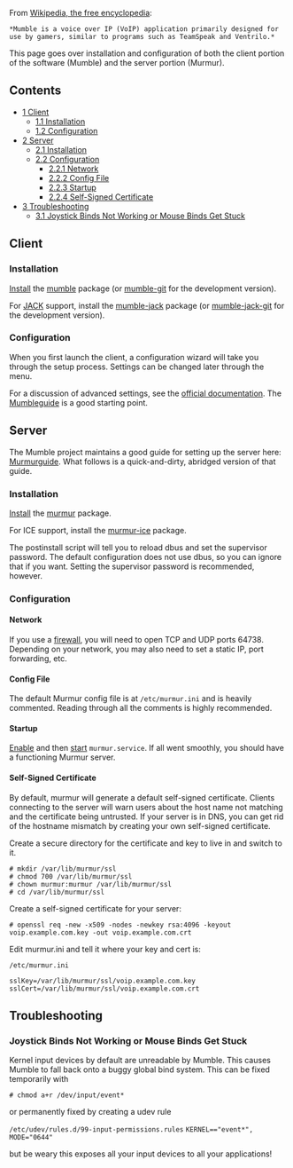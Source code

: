 From [Wikipedia, the free encyclopedia](https://en.wikipedia.org/wiki/Mumble_(software) "wikipedia:Mumble (software)"):

	*Mumble is a voice over IP (VoIP) application primarily designed for use by gamers, similar to programs such as TeamSpeak and Ventrilo.*

This page goes over installation and configuration of both the client portion of the software (Mumble) and the server portion (Murmur).

## Contents

*   [1 Client](#Client)
    *   [1.1 Installation](#Installation)
    *   [1.2 Configuration](#Configuration)
*   [2 Server](#Server)
    *   [2.1 Installation](#Installation_2)
    *   [2.2 Configuration](#Configuration_2)
        *   [2.2.1 Network](#Network)
        *   [2.2.2 Config File](#Config_File)
        *   [2.2.3 Startup](#Startup)
        *   [2.2.4 Self-Signed Certificate](#Self-Signed_Certificate)
*   [3 Troubleshooting](#Troubleshooting)
    *   [3.1 Joystick Binds Not Working or Mouse Binds Get Stuck](#Joystick_Binds_Not_Working_or_Mouse_Binds_Get_Stuck)

## Client

### Installation

[Install](/index.php/Install "Install") the [mumble](https://www.archlinux.org/packages/?name=mumble) package (or [mumble-git](https://aur.archlinux.org/packages/mumble-git/) for the development version).

For [JACK](/index.php/JACK "JACK") support, install the [mumble-jack](https://aur.archlinux.org/packages/mumble-jack/) package (or [mumble-jack-git](https://aur.archlinux.org/packages/mumble-jack-git/) for the development version).

### Configuration

When you first launch the client, a configuration wizard will take you through the setup process. Settings can be changed later through the menu.

For a discussion of advanced settings, see the [official documentation](http://mumble.sourceforge.net/). The [Mumbleguide](http://mumble.sourceforge.net/Mumbleguide) is a good starting point.

## Server

The Mumble project maintains a good guide for setting up the server here: [Murmurguide](http://mumble.sourceforge.net/Murmurguide). What follows is a quick-and-dirty, abridged version of that guide.

### Installation

[Install](/index.php/Install "Install") the [murmur](https://www.archlinux.org/packages/?name=murmur) package.

For ICE support, install the [murmur-ice](https://aur.archlinux.org/packages/murmur-ice/) package.

The postinstall script will tell you to reload dbus and set the supervisor password. The default configuration does not use dbus, so you can ignore that if you want. Setting the supervisor password is recommended, however.

### Configuration

#### Network

If you use a [firewall](/index.php/Firewall "Firewall"), you will need to open TCP and UDP ports 64738. Depending on your network, you may also need to set a static IP, port forwarding, etc.

#### Config File

The default Murmur config file is at `/etc/murmur.ini` and is heavily commented. Reading through all the comments is highly recommended.

#### Startup

[Enable](/index.php/Enable "Enable") and then [start](/index.php/Start "Start") `murmur.service`. If all went smoothly, you should have a functioning Murmur server.

#### Self-Signed Certificate

By default, murmur will generate a default self-signed certificate. Clients connecting to the server will warn users about the host name not matching and the certificate being untrusted. If your server is in DNS, you can get rid of the hostname mismatch by creating your own self-signed certificate.

Create a secure directory for the certificate and key to live in and switch to it.

```
# mkdir /var/lib/murmur/ssl
# chmod 700 /var/lib/murmur/ssl
# chown murmur:murmur /var/lib/murmur/ssl
# cd /var/lib/murmur/ssl

```

Create a self-signed certificate for your server:

```
# openssl req -new -x509 -nodes -newkey rsa:4096 -keyout voip.example.com.key -out voip.example.com.crt

```

Edit murmur.ini and tell it where your key and cert is:

 `/etc/murmur.ini` 
```
sslKey=/var/lib/murmur/ssl/voip.example.com.key
sslCert=/var/lib/murmur/ssl/voip.example.com.crt
```

## Troubleshooting

### Joystick Binds Not Working or Mouse Binds Get Stuck

Kernel input devices by default are unreadable by Mumble. This causes Mumble to fall back onto a buggy global bind system. This can be fixed temporarily with

```
# chmod a+r /dev/input/event*

```

or permanently fixed by creating a udev rule

 `/etc/udev/rules.d/99-input-permissions.rules`  `KERNEL=="event*", MODE="0644"` 

but be weary this exposes all your input devices to all your applications!